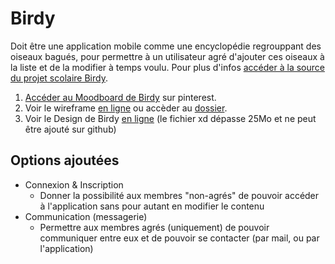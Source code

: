 # Birdy
Doit être une application mobile comme une encyclopédie regrouppant des oiseaux bagués, pour permettre à un utilisateur agré d'ajouter ces oiseaux à la liste et de la modifier à temps voulu. Pour plus d'infos [accéder à la source du projet scolaire Birdy](https://github.com/hepl-dwm/birdy).

1. [Accéder au Moodboard de Birdy](https://www.pinterest.com/m_akd/birdy-moodboard/) sur pinterest.
2. Voir le wireframe [en ligne](https://xd.adobe.com/view/b720a1e0-b95b-4fe7-45ab-f542b79055b5-c111/) ou accèder au [dossier](https://github.com/MaideAkdede/Birdy/tree/master/wireframe).
3. Voir le Design de Birdy [en ligne](https://xd.adobe.com/view/0eeab4a0-9a5b-4dd2-5b1c-7c8afc69695d-78db/) (le fichier xd dépasse 25Mo et ne peut être ajouté sur github)

## Options ajoutées

* Connexion & Inscription 
  * Donner la possibilité aux membres "non-agrés" de pouvoir accéder à l'application sans pour autant en modifier le contenu
* Communication (messagerie)
  * Permettre aux membres agrés (uniquement) de pouvoir communiquer entre eux et de pouvoir se contacter (par mail, ou par l'application)
